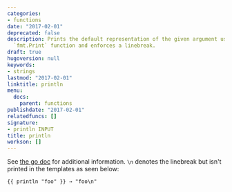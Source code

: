 ```yaml
---
categories:
- functions
date: "2017-02-01"
deprecated: false
description: Prints the default representation of the given argument using the standard
  `fmt.Print` function and enforces a linebreak.
draft: true
hugoversion: null
keywords:
- strings
lastmod: "2017-02-01"
linktitle: println
menu:
  docs:
    parent: functions
publishdate: "2017-02-01"
relatedfuncs: []
signature:
- println INPUT
title: println
workson: []
---
```


See [the go doc](https://golang.org/pkg/fmt/) for additional information. `\n` denotes the linebreak but isn't printed in the templates as seen below:

```
{{ println "foo" }} → "foo\n"
```
